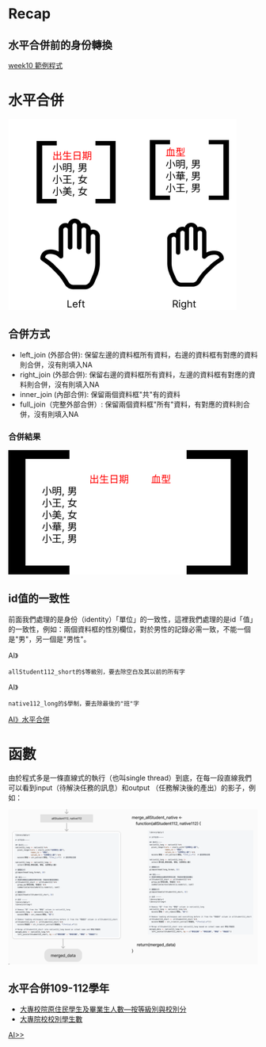 # Recap

## 水平合併前的身份轉換

[week10 範例程式](https://github.com/tpemartin/112-2-R/blob/main/lecture%20notes/week10.md#%E7%AF%84%E4%BE%8B%E7%A8%8B%E5%BC%8F)


# 水平合併


![水平合併](../img/data-join.png)

## 合併方式

  - left_join (外部合併): 保留左邊的資料框所有資料，右邊的資料框有對應的資料則合併，沒有則填入NA
  - right_join (外部合併): 保留右邊的資料框所有資料，左邊的資料框有對應的資料則合併，沒有則填入NA
  - inner_join (內部合併): 保留兩個資料框"共"有的資料
  - full_join（完整外部合併）: 保留兩個資料框"所有"資料，有對應的資料則合併，沒有則填入NA

### 合併結果

![合併結果](../img/joined-data.png)

## id值的一致性

前面我們處理的是身份（identity）「單位」的一致性，這裡我們處理的是id「值」的一致性，例如：兩個資料框的性別欄位，對於男性的記錄必需一致，不能一個是"男"，另一個是"男性"。

AI》
```
allStudent112_short的$等級別，要去除空白及其以前的所有字
```

AI》
```
native112_long的$學制，要去除最後的"班"字
```

[AI》水平合併](./week11-prompt.md#水平合併112)

# 函數

由於程式多是一條直線式的執行（也叫single thread）到底，在每一段直線我們可以看到input（待解決任務的訊息）和output （任務解決後的產出）的影子，例如： 

[![](../img/2024-04-28-06-22-46.png)](https://www.figma.com/file/JF501BeiuwS0C1Hz0tfCyh/teaching-R?type=whiteboard&node-id=26-155&t=qoKsCm8otfQtDuNQ-4)

## 水平合併109-112學年


- [大專校院原住民學生及畢業生人數—按等級別與校別分](https://data.gov.tw/dataset/33514)  
- [大專院校校別學生數](https://data.gov.tw/dataset/6231)

[AI>>](./week11-prompt.md#水平合併多學年)


